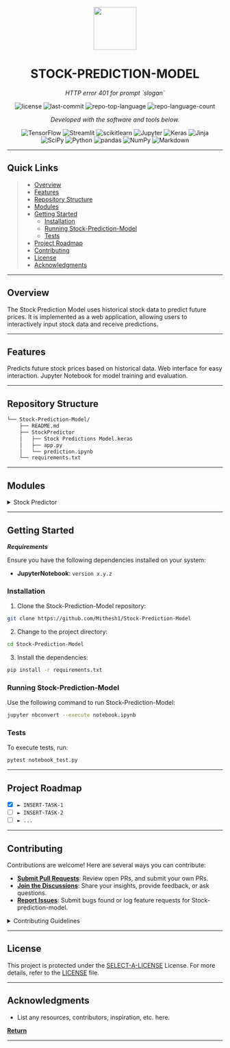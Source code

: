 <p align="center">
  <img src="https://img.icons8.com/external-tal-revivo-duo-tal-revivo/100/external-markdown-a-lightweight-markup-language-with-plain-text-formatting-syntax-logo-duo-tal-revivo.png" width="100" />
</p>
<p align="center">
    <h1 align="center">STOCK-PREDICTION-MODEL</h1>
</p>
<p align="center">
    <em>HTTP error 401 for prompt `slogan`</em>
</p>
<p align="center">
	<img src="https://img.shields.io/github/license/Mithesh1/Stock-Prediction-Model?style=flat&color=0080ff" alt="license">
	<img src="https://img.shields.io/github/last-commit/Mithesh1/Stock-Prediction-Model?style=flat&logo=git&logoColor=white&color=0080ff" alt="last-commit">
	<img src="https://img.shields.io/github/languages/top/Mithesh1/Stock-Prediction-Model?style=flat&color=0080ff" alt="repo-top-language">
	<img src="https://img.shields.io/github/languages/count/Mithesh1/Stock-Prediction-Model?style=flat&color=0080ff" alt="repo-language-count">
<p>
<p align="center">
		<em>Developed with the software and tools below.</em>
</p>
<p align="center">
	<img src="https://img.shields.io/badge/TensorFlow-FF6F00.svg?style=flat&logo=TensorFlow&logoColor=white" alt="TensorFlow">
	<img src="https://img.shields.io/badge/Streamlit-FF4B4B.svg?style=flat&logo=Streamlit&logoColor=white" alt="Streamlit">
	<img src="https://img.shields.io/badge/scikitlearn-F7931E.svg?style=flat&logo=scikit-learn&logoColor=white" alt="scikitlearn">
	<img src="https://img.shields.io/badge/Jupyter-F37626.svg?style=flat&logo=Jupyter&logoColor=white" alt="Jupyter">
	<img src="https://img.shields.io/badge/Keras-D00000.svg?style=flat&logo=Keras&logoColor=white" alt="Keras">
	<img src="https://img.shields.io/badge/Jinja-B41717.svg?style=flat&logo=Jinja&logoColor=white" alt="Jinja">
	<br>
	<img src="https://img.shields.io/badge/SciPy-8CAAE6.svg?style=flat&logo=SciPy&logoColor=white" alt="SciPy">
	<img src="https://img.shields.io/badge/Python-3776AB.svg?style=flat&logo=Python&logoColor=white" alt="Python">
	<img src="https://img.shields.io/badge/pandas-150458.svg?style=flat&logo=pandas&logoColor=white" alt="pandas">
	<img src="https://img.shields.io/badge/NumPy-013243.svg?style=flat&logo=NumPy&logoColor=white" alt="NumPy">
	<img src="https://img.shields.io/badge/Markdown-000000.svg?style=flat&logo=Markdown&logoColor=white" alt="Markdown">
</p>
<hr>

##  Quick Links

> - [ Overview](#-overview)
> - [ Features](#-features)
> - [ Repository Structure](#-repository-structure)
> - [ Modules](#-modules)
> - [ Getting Started](#-getting-started)
>   - [ Installation](#-installation)
>   - [ Running Stock-Prediction-Model](#-running-Stock-Prediction-Model)
>   - [ Tests](#-tests)
> - [ Project Roadmap](#-project-roadmap)
> - [ Contributing](#-contributing)
> - [ License](#-license)
> - [ Acknowledgments](#-acknowledgments)

---

##  Overview

The Stock Prediction Model uses historical stock data to predict future prices. It is implemented as a web application, allowing users to interactively input stock data and receive predictions.

---

##  Features

Predicts future stock prices based on historical data.
Web interface for easy interaction.
Jupyter Notebook for model training and evaluation.

---

##  Repository Structure

```sh
└── Stock-Prediction-Model/
    ├── README.md
    ├── StockPredictor
    │   ├── Stock Predictions Model.keras
    │   ├── app.py
    │   └── prediction.ipynb
    └── requirements.txt
```

---

##  Modules

<details closed><summary>Stock Predictor </summary> <summary>Contains the main application files including the Keras model, application script, and Jupyter Notebook.</summary>


| File                                                                                                               | Summary                                                     |
| ---                                                                                                                | ---                                                         |
| [prediction.ipynb](https://github.com/Mithesh1/Stock-Prediction-Model/blob/master/StockPredictor/prediction.ipynb) | HTTP error 401 for prompt `StockPredictor/prediction.ipynb` |
| [app.py](https://github.com/Mithesh1/Stock-Prediction-Model/blob/master/StockPredictor/app.py)                     | HTTP error 401 for prompt `StockPredictor/app.py`           |

</details>

---

##  Getting Started

***Requirements***

Ensure you have the following dependencies installed on your system:

* **JupyterNotebook**: `version x.y.z`

###  Installation

1. Clone the Stock-Prediction-Model repository:

```sh
git clone https://github.com/Mithesh1/Stock-Prediction-Model
```

2. Change to the project directory:

```sh
cd Stock-Prediction-Model
```

3. Install the dependencies:

```sh
pip install -r requirements.txt
```

###  Running Stock-Prediction-Model

Use the following command to run Stock-Prediction-Model:

```sh
jupyter nbconvert --execute notebook.ipynb
```

###  Tests

To execute tests, run:

```sh
pytest notebook_test.py
```

---

##  Project Roadmap

- [X] `► INSERT-TASK-1`
- [ ] `► INSERT-TASK-2`
- [ ] `► ...`

---

##  Contributing

Contributions are welcome! Here are several ways you can contribute:

- **[Submit Pull Requests](https://github.com/Mithesh1/Stock-Prediction-Model/blob/main/CONTRIBUTING.md)**: Review open PRs, and submit your own PRs.
- **[Join the Discussions](https://github.com/Mithesh1/Stock-Prediction-Model/discussions)**: Share your insights, provide feedback, or ask questions.
- **[Report Issues](https://github.com/Mithesh1/Stock-Prediction-Model/issues)**: Submit bugs found or log feature requests for Stock-prediction-model.

<details closed>
    <summary>Contributing Guidelines</summary>

1. **Fork the Repository**: Start by forking the project repository to your GitHub account.
2. **Clone Locally**: Clone the forked repository to your local machine using a Git client.
   ```sh
   git clone https://github.com/Mithesh1/Stock-Prediction-Model
   ```
3. **Create a New Branch**: Always work on a new branch, giving it a descriptive name.
   ```sh
   git checkout -b new-feature-x
   ```
4. **Make Your Changes**: Develop and test your changes locally.
5. **Commit Your Changes**: Commit with a clear message describing your updates.
   ```sh
   git commit -m 'Implemented new feature x.'
   ```
6. **Push to GitHub**: Push the changes to your forked repository.
   ```sh
   git push origin new-feature-x
   ```
7. **Submit a Pull Request**: Create a PR against the original project repository. Clearly describe the changes and their motivations.

Once your PR is reviewed and approved, it will be merged into the main branch.

</details>

---

##  License

This project is protected under the [SELECT-A-LICENSE](https://choosealicense.com/licenses) License. For more details, refer to the [LICENSE](https://choosealicense.com/licenses/) file.

---

##  Acknowledgments

- List any resources, contributors, inspiration, etc. here.

[**Return**](#-quick-links)

---
